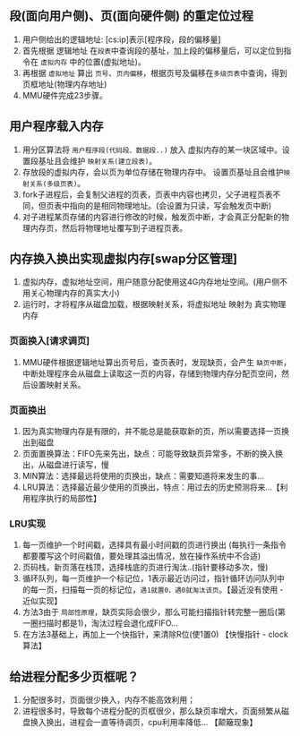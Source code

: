 ## 段(面向用户侧)、页(面向硬件侧) 的重定位过程
1. 用户侧给出的逻辑地址: [cs:ip]表示[程序段，段的偏移量]
2. 首先根据 逻辑地址 在`段表`中查询段的基址，加上段的偏移量后，可以定位到指令在 `虚拟内存` 中的位置(虚拟地址)。
3. 再根据 `虚拟地址` 算出 `页号`、`页内偏移`，根据页号及偏移在`多级页表`中查询，得到页框地址(物理内存地址)
4. MMU硬件完成23步骤。


## 用户程序载入内存
1. 用分区算法将 `用户程序段(代码段、数据段..)` 放入 虚拟内存的某一块区域中。设置段基址且会维护 `映射关系(建立段表)`。
2. 存放段的虚拟内存，会以页为单位存储在物理内存中。 设置页基址且会维护`映射关系(多级页表)`。
3. fork子进程后，会复制父进程的页表，页表中内容也拷贝，父子进程页表不同，但页表中指向的是相同物理地址。(会设置为只读，写会触发页中断)
4. 对子进程某页存储的内容进行修改的时候，触发页中断，才会真正分配新的物理内存页，然后将物理地址覆写到子进程页表。

## 内存换入换出实现虚拟内存[swap分区管理]
1. 虚拟内存，虚拟地址空间，用户随意分配使用这4G内存地址空间。(用户侧不用关心物理内存的真实大小)
2. 运行时，才将程序从磁盘加载，根据映射关系，将虚拟地址 映射为 真实物理内存
### 页面换入[请求调页]
1. MMU硬件根据逻辑地址算出页号后，查页表时，发现缺页，会产生 `缺页中断`，中断处理程序会从磁盘上读取这一页的内容，存储到物理内存分配页空间，然后设置映射关系。
### 页面换出
1. 因为真实物理内存是有限的，并不能总是能获取新的页，所以需要选择一页换出到磁盘
2. 页面置换算法：FIFO先来先出，缺点：可能导致缺页异常多，不断的换入换出，从磁盘进行读写，慢
3. MIN算法：选择最远将使用的页换出，缺点：需要知道将来发生的事...
4. LRU算法：选择最近最少使用的页换出，特点：用过去的历史预测将来...【利用程序执行的局部性】
### LRU实现
1. 每一页维护一个时间戳，选择具有最小时间戳的页进行换出 (每执行一条指令都要覆写这个时间戳值，要处理其溢出情况，放在操作系统中不合适)
2. 页码栈，新页落在栈顶，选择栈底的页进行淘汰..(指针要移动多次，慢)
3. 循环队列，每一页维护一个标记位，1表示最近访问过，指针循环访问队列中的每一页，扫描每一页的标记位，`遇1就置0，遇0就淘汰该页`。【最近没有使用 - 近似实现】
4. 方法3由于 `局部性原理`，缺页实际会很少，那么可能扫描指针转完整一圈后(第一圈扫描时都是1)，淘汰过程会退化成FIFO...
5. 在方法3基础上，再加上一个快指针，来清除R位(使1置0) 【快慢指针 - clock算法】

## 给进程分配多少页框呢？
1. 分配很多时，页面很少换入，内存不能高效利用；
2. 进程很多时，导致每个进程分配的页框很少，那么缺页率增大，页面频繁从磁盘换入换出，进程会一直等待调页，cpu利用率降低... 【颠簸现象】
